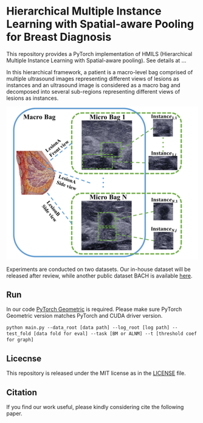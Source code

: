 # Hierarchical Multiple Instance Learning with Spatial-aware Pooling for Breast Diagnosis  

This repository provides a PyTorch implementation of HMILS (Hierarchical Multiple Instance Learning with Spatial-aware pooling). See details at ...

In this hierarchical framework, a patient is a macro-level bag comprised of multiple ultrasound images representing different views of lesions as instances and an ultrasound image is considered as a macro bag and decomposed into several sub-regions representing different views of lesions as instances.

![intro](./intro.png)

Experiments are conducted on two datasets. Our in-house dataset will be released after review, while another public dataset BACH is available [here](https://iciar2018-challenge.grand-challenge.org/dataset/).

## Run
In our code [PyTorch Geometric](https://pytorch-geometric.readthedocs.io/en/latest/notes/installation.html) is required. Please make sure PyTorch Geometric version matches PyTorch and CUDA driver version.

    python main.py --data_root [data path] --log_root [log path] --test_fold [data fold for eval] --task [BM or ALNM] --t [threshold coef for graph]

## Licecnse
This repository is released under the MIT license as in the [LICENSE]() file.

## Citation
If you find our work useful, please kindly considering cite the following paper.

